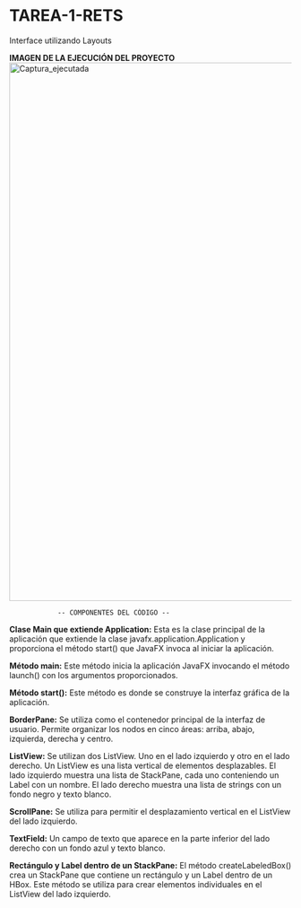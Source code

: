 # TAREA-1-RETS
Interface utilizando Layouts

  **IMAGEN DE LA EJECUCIÓN DEL PROYECTO**
<img width="960" alt="Captura_ejecutada" src="https://github.com/ToalaSanRi/TAREA-1-RETS/assets/169106800/aa37d409-3edd-4ecc-80e9-44d46b97af6a">


                -- COMPONENTES DEL CÓDIGO --

**Clase Main que extiende Application:** Esta es la clase principal de la aplicación que extiende la clase javafx.application.Application y proporciona el método start() que JavaFX invoca al iniciar la aplicación.

**Método main:** Este método inicia la aplicación JavaFX invocando el método launch() con los argumentos proporcionados.

**Método start():** Este método es donde se construye la interfaz gráfica de la aplicación.

**BorderPane:** Se utiliza como el contenedor principal de la interfaz de usuario. Permite organizar los nodos en cinco áreas: arriba, abajo, izquierda, derecha y centro.

**ListView:** Se utilizan dos ListView. Uno en el lado izquierdo y otro en el lado derecho. Un ListView es una lista vertical de elementos desplazables. El lado izquierdo muestra una lista de StackPane, cada uno conteniendo un Label con un nombre. El lado derecho muestra una lista de strings con un fondo negro y texto blanco.

**ScrollPane:** Se utiliza para permitir el desplazamiento vertical en el ListView del lado izquierdo.

**TextField:** Un campo de texto que aparece en la parte inferior del lado derecho con un fondo azul y texto blanco.

**Rectángulo y Label dentro de un StackPane:** El método createLabeledBox() crea un StackPane que contiene un rectángulo y un Label dentro de un HBox. Este método se utiliza para crear elementos individuales en el ListView del lado izquierdo.
